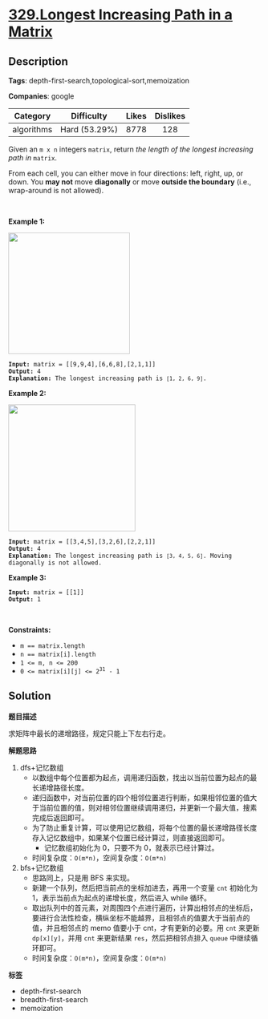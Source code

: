 # [329.Longest Increasing Path in a Matrix](https://leetcode.com/problems/longest-increasing-path-in-a-matrix/description/)

## Description

**Tags**: depth-first-search,topological-sort,memoization

**Companies**: google

|  Category  |  Difficulty   | Likes | Dislikes |
| :--------: | :-----------: | :---: | :------: |
| algorithms | Hard (53.29%) | 8778  |   128    |

<p>Given an <code>m x n</code> integers <code>matrix</code>, return <em>the length of the longest increasing path in </em><code>matrix</code>.</p>
<p>From each cell, you can either move in four directions: left, right, up, or down. You <strong>may not</strong> move <strong>diagonally</strong> or move <strong>outside the boundary</strong> (i.e., wrap-around is not allowed).</p>
<p>&nbsp;</p>
<p><strong class="example">Example 1:</strong></p>
<img alt="" src="https://assets.leetcode.com/uploads/2021/01/05/grid1.jpg" style="width: 242px; height: 242px;" />
<pre><code><strong>Input:</strong> matrix = [[9,9,4],[6,6,8],[2,1,1]]
<strong>Output:</strong> 4
<strong>Explanation:</strong> The longest increasing path is <code>[1, 2, 6, 9]</code>.</code></pre>
<p><strong class="example">Example 2:</strong></p>
<img alt="" src="https://assets.leetcode.com/uploads/2021/01/27/tmp-grid.jpg" style="width: 253px; height: 253px;" />
<pre><code><strong>Input:</strong> matrix = [[3,4,5],[3,2,6],[2,2,1]]
<strong>Output:</strong> 4
<strong>Explanation: </strong>The longest increasing path is <code>[3, 4, 5, 6]</code>. Moving diagonally is not allowed.</code></pre>
<p><strong class="example">Example 3:</strong></p>
<pre><code><strong>Input:</strong> matrix = [[1]]
<strong>Output:</strong> 1</code></pre>
<p>&nbsp;</p>
<p><strong>Constraints:</strong></p>
<ul>
  <li><code>m == matrix.length</code></li>
  <li><code>n == matrix[i].length</code></li>
  <li><code>1 &lt;= m, n &lt;= 200</code></li>
  <li><code>0 &lt;= matrix[i][j] &lt;= 2<sup>31</sup> - 1</code></li>
</ul>

## Solution

**题目描述**

求矩阵中最长的递增路径，规定只能上下左右行走。

**解题思路**

1. dfs+记忆数组
   - 以数组中每个位置都为起点，调用递归函数，找出以当前位置为起点的最长递增路径长度。
   - 递归函数中，对当前位置的四个相邻位置进行判断，如果相邻位置的值大于当前位置的值，则对相邻位置继续调用递归，并更新一个最大值，搜素完成后返回即可。
   - 为了防止重复计算，可以使用记忆数组，将每个位置的最长递增路径长度存入记忆数组中，如果某个位置已经计算过，则直接返回即可。
     - 记忆数组初始化为 0，只要不为 0，就表示已经计算过。
   - 时间复杂度：`O(m*n)`，空间复杂度：`O(m*n)`
2. bfs+记忆数组
   - 思路同上，只是用 BFS 来实现。
   - 新建一个队列，然后把当前点的坐标加进去，再用一个变量 `cnt` 初始化为 1，表示当前点为起点的递增长度，然后进入 while 循环。
   - 取出队列中的首元素，对周围四个点进行遍历，计算出相邻点的坐标后，要进行合法性检查，横纵坐标不能越界，且相邻点的值要大于当前点的值，并且相邻点的 memo 值要小于 cnt，才有更新的必要。用 `cnt` 来更新 `dp[x][y]`，并用 `cnt` 来更新结果 `res`，然后把相邻点排入 `queue` 中继续循环即可。
   - 时间复杂度：`O(m*n)`，空间复杂度：`O(m*n)`

**标签**

- depth-first-search
- breadth-first-search
- memoization
